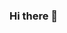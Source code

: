 ### Hi there 👋

<!--
**BL4CKF0Xk/BL4CKF0Xk** is a ✨ _special_ ✨ repository because its `README.md` (this file) appears on your GitHub profile.

Here are some ideas to get you started:

🔭 I’m currently working on Assembly language Programming
🌱 I’m currently learning at Tryhackme
- 👯 I’m looking to collaborate on ...
🤔 I’m looking for help with Python Programming
- 💬 Ask me about ...
- 📫 How to reach me: ...
- 😄 Pronouns: ...
- ⚡ Fun fact: ...
-->
